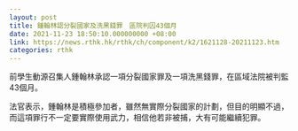 ```yaml
---
layout: post
title: 鍾翰林認分裂國家及洗黑錢罪　區院判囚43個月
date: 2021-11-23 18:50:10.000000000 +08:00
link: https://news.rthk.hk/rthk/ch/component/k2/1621128-20211123.htm
categories: rthk
---
```


前學生動源召集人鍾翰林承認一項分裂國家罪及一項洗黑錢罪，在區域法院被判監43個月。

法官表示，鍾翰林是積極參加者，雖然無實際分裂國家的計劃，但目的明顯不過，而這項罪行不一定要實際使用武力，相信他若非被捕，大有可能繼續犯罪。
